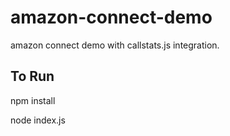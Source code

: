# amazon-connect-demo
amazon connect demo with callstats.js integration.

To Run
------
npm install

node index.js
